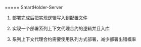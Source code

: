 ===== SmartHolder-Server

1. 部署完成后把实现逻辑写入到配置文件

2. 实现一个部署系列上下文代理合约的逻辑并且入库

3. 系列上下文代理合约需要使用队列方式部署，减少部署出错概率